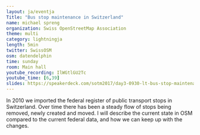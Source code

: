 ```yaml
---
layout: ja/eventja
Title: "Bus stop maintenance in Switzerland"
name: michael spreng
organization: Swiss OpenStreetMap Association
theme: multi
category: lightningja
length: 5min
twitter: SwissOSM
osm: datendelphin
time: sunday
room: Main hall
youtube_recording: IlWGtlGU2Tc
youtube_time: [6,39]
slides: https://speakerdeck.com/sotm2017/day3-0930-lt-bus-stop-maintenance-in-switzerland
---
```

In 2010 we imported the federal register of public transport stops in Switzerland. Over time there has been a steady flow of stops being removed, newly created and moved. I will describe the current state in OSM compared to the current federal data, and how we can keep up with the changes.

